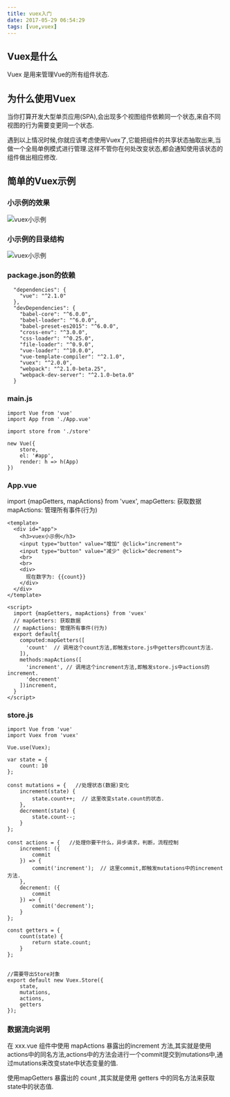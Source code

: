 ```yaml
---
title: vuex入门
date: 2017-05-29 06:54:29
tags: [vue,vuex]
---
```

## Vuex是什么
Vuex 是用来管理Vue的所有组件状态.

## 为什么使用Vuex
当你打算开发大型单页应用(SPA),会出现多个视图组件依赖同一个状态,来自不同视图的行为需要变更同一个状态.

遇到以上情况时候,你就应该考虑使用Vuex了,它能把组件的共享状态抽取出来,当做一个全局单例模式进行管理.这样不管你在何处改变状态,都会通知使用该状态的组件做出相应修改. <!-- more -->

## 简单的Vuex示例
### 小示例的效果
![vuex小示例](/assets/images/vue/vuex小示例-001.png)

### 小示例的目录结构
![vuex小示例](/assets/images/vue/vuex小示例-002.png)

### package.json的依赖
```
  "dependencies": {
    "vue": "^2.1.0"
  },
  "devDependencies": {
    "babel-core": "^6.0.0",
    "babel-loader": "^6.0.0",
    "babel-preset-es2015": "^6.0.0",
    "cross-env": "^3.0.0",
    "css-loader": "^0.25.0",
    "file-loader": "^0.9.0",
    "vue-loader": "^10.0.0",
    "vue-template-compiler": "^2.1.0",
    "vuex": "^2.0.0",
    "webpack": "^2.1.0-beta.25",
    "webpack-dev-server": "^2.1.0-beta.0"
  }
```

### main.js
```
import Vue from 'vue'
import App from './App.vue'

import store from './store'

new Vue({
    store,
    el: '#app',
    render: h => h(App)
})
```
### App.vue
import {mapGetters, mapActions} from 'vuex',
mapGetters: 获取数据
mapActions: 管理所有事件(行为)
```
<template>
  <div id="app">
    <h3>vuex小示例</h3>
    <input type="button" value="增加" @click="increment">
    <input type="button" value="减少" @click="decrement">
    <br>
    <br>
    <div>
      现在数字为: {{count}}
    </div>
  </div>
</template>

<script>
  import {mapGetters, mapActions} from 'vuex'
  // mapGetters: 获取数据
  // mapActions: 管理所有事件(行为)
  export default{
    computed:mapGetters([
      'count'  // 调用这个count方法,即触发store.js中getters的count方法.
    ]),
    methods:mapActions([
      'increment', // 调用这个increment方法,即触发store.js中actions的increment.
      'decrement'
    ])increment,
  }
</script>
```
### store.js
```
import Vue from 'vue'
import Vuex from 'vuex'

Vue.use(Vuex);

var state = {
    count: 10
};

const mutations = {   //处理状态(数据)变化
    increment(state) { 
        state.count++;  // 这里改变state.count的状态.
    },
    decrement(state) {
        state.count--;
    }
};

const actions = {   //处理你要干什么，异步请求，判断，流程控制
    increment: ({ 
        commit
    }) => {
        commit('increment');  // 这里commit,即触发mutations中的increment方法.
    },
    decrement: ({
        commit
    }) => {
        commit('decrement');
    }
};

const getters = {
    count(state) {
        return state.count;
    }
};


//需要导出Store对象
export default new Vuex.Store({
    state,
    mutations,
    actions,
    getters
});
```

### 数据流向说明
在 xxx.vue 组件中使用 mapActions 暴露出的increment 方法,其实就是使用actions中的同名方法,actions中的方法会进行一个commit提交到mutations中,通过mutations来改变state中状态变量的值.

使用mapGetters 暴露出的 count ,其实就是使用 getters 中的同名方法来获取state中的状态值.